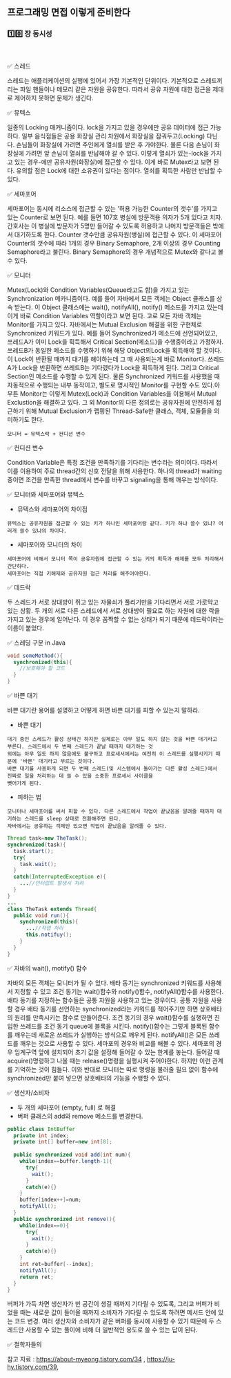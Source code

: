 ## 프로그래밍 면접 이렇게 준비한다

### :one::zero: 장 동시성

<br>

:white_check_mark: 스레드


스레드는 애플리케이션의 실행에 있어서 가장 기본적인 단위이다. 기본적으로 스레드끼리는 파일 핸들이나 메모리 같은 자원을
공유한다. 따라서 공유 자원에 대한 접근을 제대로 제어하지 못하면 문제가 생긴다.


:white_check_mark: 뮤텍스

일종의 Locking 매커니즘이다. lock을 가지고 있을 경우에만 공유 데이터에 접근 가능하다. 일부 음식점들은 공용 화장실 
관리 차원에서 화장실을 잠궈두고(Locking) 다닌다.  손님들이 화장실에 가려면 주인에게 열쇠를 받은 후 가야한다.
물론 다음 손님이 화장실에 가려면 앞 손님이 열쇠를 반납해야 갈 수 있다. 
이렇게 열쇠가 있는-lock을 가지고 있는 경우-에만 공유자원(화장실)에 접근할 수 있다. 이게 바로 Mutex라고 보면 된다. 
유의할 점은 Lock에 대한 소유권이 있다는 점이다. 열쇠를 획득한 사람만 반납할 수 있다.


:white_check_mark: 세마포어

세마포어는 동시에 리소스에 접근할 수 있는 '허용 가능한 Counter의 갯수'를 가지고 있는 Counter로 보면 된다. 
예를 들면 107호 병실에 방문객용 의자가 5개 있다고 치자. 간호사는 이 병실에 방문자가 5명만 들어갈 수 있도록 허용하고 
나머지 방문객들은 밖에서 대기하도록 한다. Counter 갯수만큼 공유자원(병실)에 접근할 수 있다. 
이 세마포어 Counter의 갯수에 따라 1개의 경우 Binary Semaphore, 2개 이상의 경우 Counting Semaphore라고 불린다. 
Binary Semaphore의 경우 개념적으로 Mutex와 같다고 볼 수 있다.


:white_check_mark: 모니터

Mutex(Lock)와 Condition Variables(Queue라고도 함)을 가지고 있는 Synchronization 메카니즘이다. 
예를 들어 자바에서 모든 객체는 Object 클래스를 상속 받는다. 이 Object 클래스에는 wait(), notifyAll(), notify()
메소드를 가지고 있는데  이게 바로 Condition Variables 역할이라고 보면 된다. 고로 모든 자바 객체는 Monitor를 가지고 있다. 
자바에서는 Mutual Exclusion 해결을 위한 구현체로 Synchronized 키워드가 있다. 
예를 들어 Synchronized가 메소드에 선언되어있고, 쓰레드A가 이미 Lock을 획득해서 Critical Section(메소드)을 수행중이라고 가정하자.
쓰레드B가 동일한 메소드를 수행하기 위해 해당 Object의Lock을 획득해야 할 것이다. 
이 Lock이 반환될 때까지 대기를 해야하는데 그 때 사용되는게 바로 Monitor다. 쓰레드A가 Lock을 반환하면 쓰레드B는 기다렸다가 Lock을 획득하게 된다. 
그리고 Critical Section인 메소드를 수행할 수 있게 된다. 물론 Synchronized 키워드를 사용했을 때 자동적으로 수행되는 내부 동작이고, 
별도로 명시적인 Monitor를 구현할 수도 있다.아무튼 Monitor는 이렇게 Mutex(Lock)과 Condition Variables을 이용해서 
Mutual Exclustion을 해결하고 있다. 그 외 Monitor의 다른 정의로는 공유자원에 안전하게 접근하기 위해 
Mutual Exclusion가 랩핑된 Thread-Safe한 클래스, 객체, 모듈들을 의미하기도 한다.
```
모니터 = 뮤텍스락 + 컨디션 변수
```


:white_check_mark: 컨디션 변수

Condition Variable은 특정 조건을 만족하기를 기다리는 변수라는 의미이다.
따라서 이를 이용하여 주로 thread간의 신호 전달을 위해 사용한다.
하나의 thread가 waiting 중이면 조건을 만족한 thread에서 변수를 바꾸고 signaling을 통해 깨우는 방식이다.


:white_check_mark: 모니터와 세마포어와 뮤텍스

- 뮤텍스와 세마포어의 차이점
```
뮤텍스는 공유자원을 접근할 수 있는 키가 하나인 세마포어랑 같다. 키가 하냐 쓸수 있냐? 여러개 쓸수 있냐의 차이다.
```

- 세마포어와 모니터의 차이
```
세마포어에 비해서 모니터 쪽이 공유자원에 접근할 수 있는 키의 획득과 해제를 모두 처리해서 간단하다. 
세마포어는 직접 키해제와 공유자원 접근 처리를 해주어야한다.
```

:white_check_mark: 데드락

두 스레드가 서로 상대방이 쥐고 있는 자물쇠가 풀리기만을 기다리면서 서로 가로막고 있는 상황. 
두 개의 서로 다른 스레드에서 서로 상대방이 필요로 하는 자원에 대한 락을 가지고 있는 경우에 일어난다. 
이 경우 꼼짝할 수 없는 상태가 되기 때문에 데드락이라는 이름이 붙었다.


:white_check_mark: 스레딩 구문 in Java
```java
void someMethod(){
  synchronized(this){
    //보호해야 할 코드
  }
}
```
:white_check_mark: 바쁜 대기

바쁜 대기란 용어를 설명하고 어떻게 하면 바쁜 대기를 피할 수 있는지 말하라.

- 바쁜 대기
```
대기 중인 스레드가 활성 상태긴 하지만 실제로는 아무 일도 하지 않는 것을 바쁜 대기라고 부른다. 스레드에서 두 번째 스레드가 끝날 때까지 대기하는 것
외에는 아무 일도 하지 않음에도 불구하고 프로세서에서는 여전히 이 스레드를 실행시키기 때문에 '바쁜' 대기라고 부르는 것이다.
바쁜 대기를 사용하게 되면 두 번째 스레드(및 시스템에서 돌아가는 다른 활성 스레드)에서 진짜로 일을 처리하는 데 쓸 수 있을 소중한 프로세서 사이클을
뺏어가게 된다.
```

- 피하는 법
```
모니터나 세마포어를 써서 피할 수 있다. 다른 스레드에서 작업이 끝났음을 알려줄 때까지 대기하는 스레드를 sleep 상태로 전환해주면 된다.
자바에서는 공유하는 객체만 있으면 작업이 끝났음을 알려줄 수 있다.
```
```java
Thread task=new TheTask();
synchronized(task){
  task.start();
  try{
    task.wait();
  }
  catch(InterruptedException e){
    ...//인터럽트 발생시 처리
  }
}
...
class TheTask extends Thread{
  public void run(){
    synchronized(this){
      ...//작업 처리
      this.notifuy();
    }
  }
}
```

:white_check_mark: 자바의 wait(), motify() 함수

자바의 모든 객체는 모니터가 될 수 있다. 배타 동기는 synchronized 키워드를 사용해서 지정할 수 있고 조건 동기는 wait()함수와 notify()함수, notifyAll()함수를 사용한다. 배타 동기를 지정하는 함수들은 공통 자원을 사용하고 있는 경우이다. 공통 자원을 사용할 경우 배타 동기를 선언하는 synchronized라는 키워드를 적어주기만 하면 상호배타의 원리를 만족시키는 함수로 만들어준다. 조건 동기의 경우 wait()함수를 실행하면 진입한 쓰레드를 조건 동기 queue에 블록을 시킨다. notify()함수는 그렇게 블록된 함수를 깨우는데 새로운 쓰레드가 실행하는 방식으로 깨우게 된다. notifyAll()은 모든 쓰레드를 깨우는 것으로 사용할 수 있다.
세마포의 경우와 비교를 해볼 수 있다. 세마포의 경우 임계구역 앞에 설치되어 초기 값을 설정해 들어갈 수 있는 한계를 놓는다. 들어갈 때 acquire()명령하고 나올 때는 release()명령을 실행시켜 주어야한다. 하지만 이런 관계를 기억하는 것이 힘들다. 이와 반대로 모니터는 따로 명령을 불러줄 필요 없이 함수에 synchronized만 붙여 넣으면 상호배타의 기능을 수행할 수 있다.

:white_check_mark: 생산자/소비자

- 두 개의 세마포어 (empty, full) 로 해결
- 버퍼 클래스의 add와 remove 메소드를 변경한다.
```java
public class IntBuffer
  private int index;
  private int[] buffer=new int[8];
  
  public synchronized void add(int num){
    while(index==buffer.length-1){
      try{
        wait();
      }
      catch(e){}
    }
    buffer[index++]=num;
    notifyAll();
  }
  public synchronized int remove(){
    while(index==0){
      try{
        wait();
      }
      catch(e){}
    }
    int ret=buffer[--index];
    notifyAll();
    return ret;
  }
}
```
버퍼가 가득 차면 생산자가 빈 공간이 생길 때까지 기다릴 수 있도록, 그리고 버퍼가 비었을 때는 새로운 값이 들어올 때까지 소비자가 기다릴 수 있도록 하려면 메서드 안에 있는 코드 변경.
여러 생산자와 소비자가 같은 버퍼를 동시에 사용할 수 있기 때문에 두 스레드만 사용할 수 있는 풀이에 비해 더 일반적인 용도로 쓸 수 있는 답이 된다.

:white_check_mark: 철학자들의 

참고 자료 : https://about-myeong.tistory.com/34 , 
https://ju-hy.tistory.com/39,






